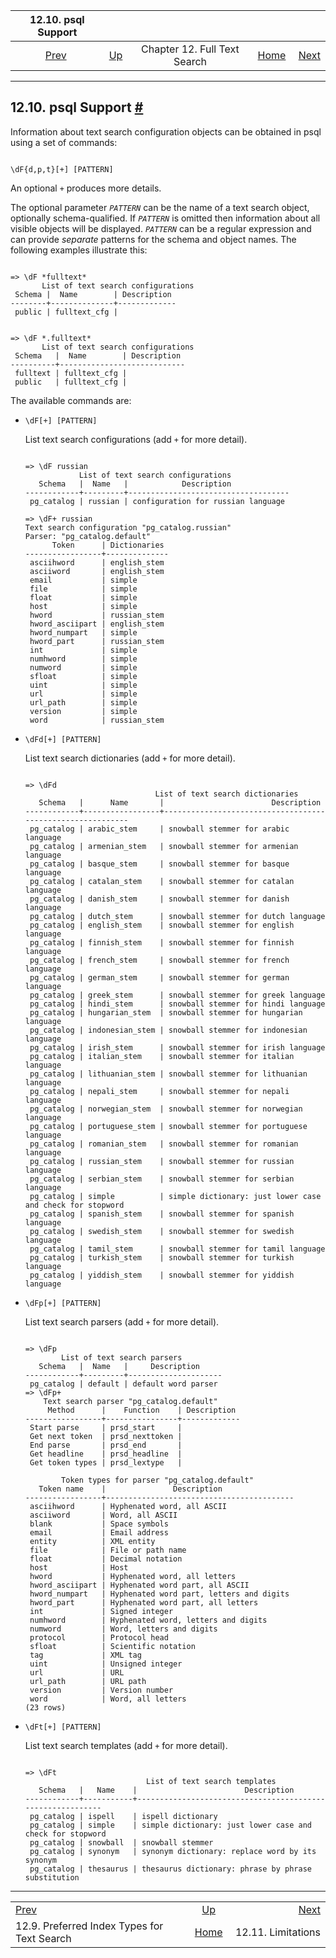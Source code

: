 <!--?xml version="1.0" encoding="UTF-8" standalone="no"?-->

|                               12.10. psql Support                              |                                                      |                              |                                                       |                                                           |
| :----------------------------------------------------------------------------: | :--------------------------------------------------- | :--------------------------: | ----------------------------------------------------: | --------------------------------------------------------: |
| [Prev](textsearch-indexes.html "12.9. Preferred Index Types for Text Search")  | [Up](textsearch.html "Chapter 12. Full Text Search") | Chapter 12. Full Text Search | [Home](index.html "PostgreSQL 17devel Documentation") |  [Next](textsearch-limitations.html "12.11. Limitations") |

***

## 12.10. psql Support [#](#TEXTSEARCH-PSQL)

Information about text search configuration objects can be obtained in psql using a set of commands:

```

\dF{d,p,t}[+] [PATTERN]
```

An optional `+` produces more details.

The optional parameter *`PATTERN`* can be the name of a text search object, optionally schema-qualified. If *`PATTERN`* is omitted then information about all visible objects will be displayed. *`PATTERN`* can be a regular expression and can provide *separate* patterns for the schema and object names. The following examples illustrate this:

```

=> \dF *fulltext*
       List of text search configurations
 Schema |  Name        | Description
--------+--------------+-------------
 public | fulltext_cfg |
```

```

=> \dF *.fulltext*
       List of text search configurations
 Schema   |  Name        | Description
----------+----------------------------
 fulltext | fulltext_cfg |
 public   | fulltext_cfg |
```

The available commands are:

* `\dF[+] [PATTERN]`

    List text search configurations (add `+` for more detail).

    ```

    => \dF russian
                List of text search configurations
       Schema   |  Name   |            Description
    ------------+---------+------------------------------------
     pg_catalog | russian | configuration for russian language

    => \dF+ russian
    Text search configuration "pg_catalog.russian"
    Parser: "pg_catalog.default"
          Token      | Dictionaries
    -----------------+--------------
     asciihword      | english_stem
     asciiword       | english_stem
     email           | simple
     file            | simple
     float           | simple
     host            | simple
     hword           | russian_stem
     hword_asciipart | english_stem
     hword_numpart   | simple
     hword_part      | russian_stem
     int             | simple
     numhword        | simple
     numword         | simple
     sfloat          | simple
     uint            | simple
     url             | simple
     url_path        | simple
     version         | simple
     word            | russian_stem
    ```

* `\dFd[+] [PATTERN]`

    List text search dictionaries (add `+` for more detail).

    ```

    => \dFd
                                 List of text search dictionaries
       Schema   |      Name       |                        Description
    ------------+-----------------+-----------------------------------------------------------
     pg_catalog | arabic_stem     | snowball stemmer for arabic language
     pg_catalog | armenian_stem   | snowball stemmer for armenian language
     pg_catalog | basque_stem     | snowball stemmer for basque language
     pg_catalog | catalan_stem    | snowball stemmer for catalan language
     pg_catalog | danish_stem     | snowball stemmer for danish language
     pg_catalog | dutch_stem      | snowball stemmer for dutch language
     pg_catalog | english_stem    | snowball stemmer for english language
     pg_catalog | finnish_stem    | snowball stemmer for finnish language
     pg_catalog | french_stem     | snowball stemmer for french language
     pg_catalog | german_stem     | snowball stemmer for german language
     pg_catalog | greek_stem      | snowball stemmer for greek language
     pg_catalog | hindi_stem      | snowball stemmer for hindi language
     pg_catalog | hungarian_stem  | snowball stemmer for hungarian language
     pg_catalog | indonesian_stem | snowball stemmer for indonesian language
     pg_catalog | irish_stem      | snowball stemmer for irish language
     pg_catalog | italian_stem    | snowball stemmer for italian language
     pg_catalog | lithuanian_stem | snowball stemmer for lithuanian language
     pg_catalog | nepali_stem     | snowball stemmer for nepali language
     pg_catalog | norwegian_stem  | snowball stemmer for norwegian language
     pg_catalog | portuguese_stem | snowball stemmer for portuguese language
     pg_catalog | romanian_stem   | snowball stemmer for romanian language
     pg_catalog | russian_stem    | snowball stemmer for russian language
     pg_catalog | serbian_stem    | snowball stemmer for serbian language
     pg_catalog | simple          | simple dictionary: just lower case and check for stopword
     pg_catalog | spanish_stem    | snowball stemmer for spanish language
     pg_catalog | swedish_stem    | snowball stemmer for swedish language
     pg_catalog | tamil_stem      | snowball stemmer for tamil language
     pg_catalog | turkish_stem    | snowball stemmer for turkish language
     pg_catalog | yiddish_stem    | snowball stemmer for yiddish language
    ```

* `\dFp[+] [PATTERN]`

    List text search parsers (add `+` for more detail).

    ```

    => \dFp
            List of text search parsers
       Schema   |  Name   |     Description
    ------------+---------+---------------------
     pg_catalog | default | default word parser
    => \dFp+
        Text search parser "pg_catalog.default"
         Method      |    Function    | Description
    -----------------+----------------+-------------
     Start parse     | prsd_start     |
     Get next token  | prsd_nexttoken |
     End parse       | prsd_end       |
     Get headline    | prsd_headline  |
     Get token types | prsd_lextype   |

            Token types for parser "pg_catalog.default"
       Token name    |               Description
    -----------------+------------------------------------------
     asciihword      | Hyphenated word, all ASCII
     asciiword       | Word, all ASCII
     blank           | Space symbols
     email           | Email address
     entity          | XML entity
     file            | File or path name
     float           | Decimal notation
     host            | Host
     hword           | Hyphenated word, all letters
     hword_asciipart | Hyphenated word part, all ASCII
     hword_numpart   | Hyphenated word part, letters and digits
     hword_part      | Hyphenated word part, all letters
     int             | Signed integer
     numhword        | Hyphenated word, letters and digits
     numword         | Word, letters and digits
     protocol        | Protocol head
     sfloat          | Scientific notation
     tag             | XML tag
     uint            | Unsigned integer
     url             | URL
     url_path        | URL path
     version         | Version number
     word            | Word, all letters
    (23 rows)
    ```

* `\dFt[+] [PATTERN]`

    List text search templates (add `+` for more detail).

    ```

    => \dFt
                               List of text search templates
       Schema   |   Name    |                        Description
    ------------+-----------+-----------------------------------------------------------
     pg_catalog | ispell    | ispell dictionary
     pg_catalog | simple    | simple dictionary: just lower case and check for stopword
     pg_catalog | snowball  | snowball stemmer
     pg_catalog | synonym   | synonym dictionary: replace word by its synonym
     pg_catalog | thesaurus | thesaurus dictionary: phrase by phrase substitution
    ```

***

|                                                                                |                                                       |                                                           |
| :----------------------------------------------------------------------------- | :---------------------------------------------------: | --------------------------------------------------------: |
| [Prev](textsearch-indexes.html "12.9. Preferred Index Types for Text Search")  |  [Up](textsearch.html "Chapter 12. Full Text Search") |  [Next](textsearch-limitations.html "12.11. Limitations") |
| 12.9. Preferred Index Types for Text Search                                    | [Home](index.html "PostgreSQL 17devel Documentation") |                                        12.11. Limitations |
